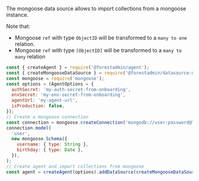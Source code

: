 The mongoose data source allows to import collections from a mongoose instance.

Note that:

- Mongoose `ref` with type `ObjectID` will be transformed to a `many to one` relation.
- Mongoose `ref` with type `[ObjectID]` will be transformed to a `many to many` relation

```javascript
const { createAgent } = require('@forestadmin/agent');
const { createMongooseDataSource } = require('@forestadmin/datasource-mongoose');
const mongoose = require('mongoose');
const options = (AgentOptions = {
  authSecret: 'my-auth-secret-from-onboarding',
  envSecret: 'my-env-secret-from-onboarding',
  agentUrl: 'my-agent-url',
  isProduction: false,
});
// Create a mongoose connection
const connection = mongoose.createConnection('mongodb://user:password@localhost:27017');
connection.model(
  'user',
  new mongoose.Schema({
    username: { type: String },
    birthday: { type: Date },
  }),
);
// Create agent and import collections from mongoose
const agent = createAgent(options).addDataSource(createMongooseDataSource(mongoose));
```

